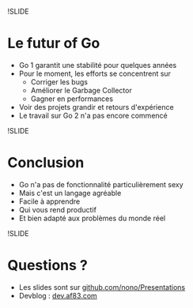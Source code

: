 !SLIDE
# Le futur of Go

* Go 1 garantit une stabilité pour quelques années
* Pour le moment, les efforts se concentrent sur
  * Corriger les bugs
  * Améliorer le Garbage Collector
  * Gagner en performances
* Voir des projets grandir et retours d'expérience
* Le travail sur Go 2 n'a pas encore commencé

!SLIDE
# Conclusion #

* Go n'a pas de fonctionnalité particulièrement sexy
* Mais c'est un langage agréable
* Facile à apprendre
* Qui vous rend productif
* Et bien adapté aux problèmes du monde réel

!SLIDE
# Questions ? #

* Les slides sont sur [github.com/nono/Presentations](http://github.com/nono/Presentations)
* Devblog : [dev.af83.com](http://dev.af83.com)
